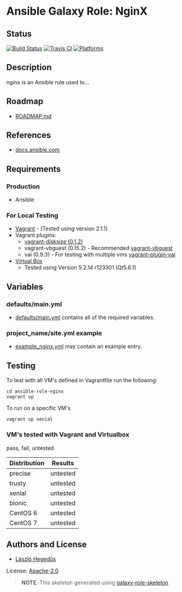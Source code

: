# Ansible Galaxy Role: NginX 

## Status

[![Build Status](https://travis-ci.org/lordoftheflies/nginx.svg?branch=master)](https://travis-ci.org/lordoftheflies/nginx)
[![Travis CI](http://img.shields.io/travis/lordoftheflies/nginx/default.svg?style=flat)](http://travis-ci.org/lordoftheflies/nginx/default)
[![Platforms](http://img.shields.io/badge/platforms-debian%20/%20ubuntu-lightgrey.svg?style=flat)](#)

## Description

nginx is an Ansible role used to...

## Roadmap

* [ROADMAP.md](ROADMAP.md)

## References

* [docs.ansible.com](https://docs.ansible.com/)

## Requirements

### Production

* Ansible

### For Local Testing

* [Vagrant](https://www.vagrantup.com/) - (Tested using version 2.1.1)
* Vagrant plugins:
  * [vagrant-disksize (0.1.2)](https://github.com/sprotheroe/vagrant-disksize)
  * vagrant-vbguest (0.15.2) - Recommended [vagrant-vbguest](https://github.com/lordoftheflies/vagrant-vbguest)
  * vai (0.9.3) - For testing with multiple vms [vagrant-plugin-vai](https://github.com/lordoftheflies/vagrant-plugin-vai) 
* [Virtual Box](https://www.virtualbox.org/)
  * Tested using Version 5.2.14 r123301 (Qt5.6.1) 

## Variables

### defaults/main.yml

* [defaults/main.yml](defaults/main.yml) contains all of the required variables.

### project_name/site.yml example

* [example_nginx.yml](files/example_site.yml) may contain an example entry.

## Testing

To test with all VM's defined in Vagrantfile run the following:

```shell
cd ansible-role-nginx
vagrant up
```

To run on a specific VM's
```shell
vagrant up xenial
```

### VM's tested with Vagrant and Virtualbox

pass, fail, untested

| Distribution | Results  |
| ------------ | -------- |
| precise      | untested |
| trusty       | untested |
| xenial       | untested |
| bionic       | untested |
| CentOS 6     | untested |
| CentOS 7     | untested |

## Authors and License

* [László Hegedűs](mailto:laszlo.hegedus@cherubits.hu)

License: [Apache-2.0](Apache-2.0)

> **NOTE**: This skeleton generated using [galaxy-role-skeleton](https://github.com/cjsteel/galaxy-role-skeleton)
